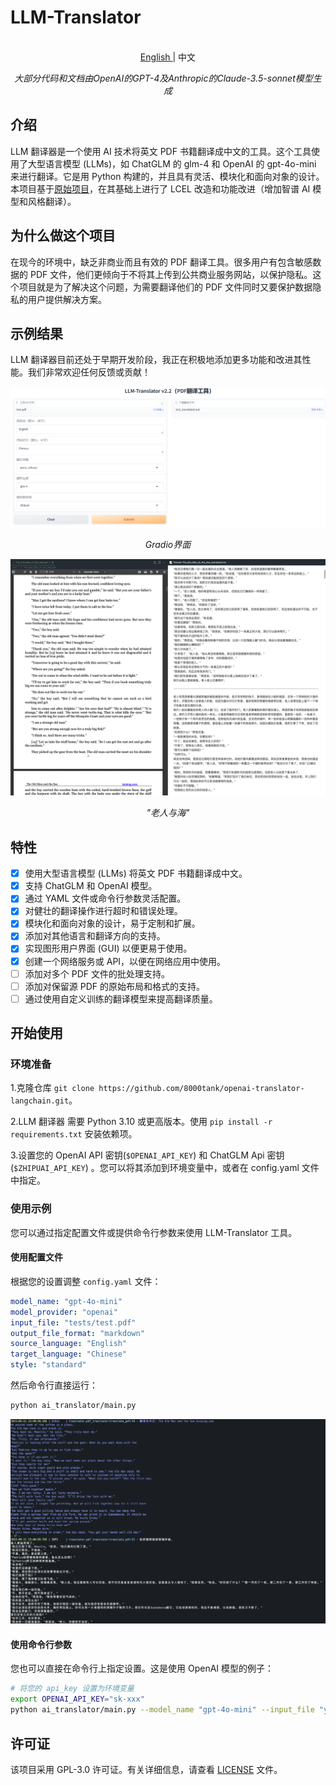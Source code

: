 # LLM-Translator

<p align="center">
    <br> <a href="README.md"> English </a> | 中文
</p>
<p align="center">
    <em>大部分代码和文档由OpenAI的GPT-4及Anthropic的Claude-3.5-sonnet模型生成</em>
</p>

## 介绍

LLM 翻译器是一个使用 AI 技术将英文 PDF 书籍翻译成中文的工具。这个工具使用了大型语言模型 (LLMs)，如 ChatGLM 的 glm-4 和 OpenAI 的 gpt-4o-mini 来进行翻译。它是用 Python 构建的，并且具有灵活、模块化和面向对象的设计。本项目基于[原始项目](https://github.com/DjangoPeng/openai-quickstart/tree/main/langchain/openai-translator)，在其基础上进行了 LCEL 改造和功能改进（增加智谱 AI 模型和风格翻译）。

## 为什么做这个项目

在现今的环境中，缺乏非商业而且有效的 PDF 翻译工具。很多用户有包含敏感数据的 PDF 文件，他们更倾向于不将其上传到公共商业服务网站，以保护隐私。这个项目就是为了解决这个问题，为需要翻译他们的 PDF 文件同时又要保护数据隐私的用户提供解决方案。

## 示例结果

LLM 翻译器目前还处于早期开发阶段，我正在积极地添加更多功能和改进其性能。我们非常欢迎任何反馈或贡献！

![The_Gradio_GUI](images/sample_image_2.png)

<p align="center">
    <em>Gradio界面</em>
</p>

![The_Old_Man_of_the_Sea](images/sample_image_0.png)

<p align="center">
    <em>"老人与海"</em>
</p>

## 特性

- [x] 使用大型语言模型 (LLMs) 将英文 PDF 书籍翻译成中文。
- [x] 支持 ChatGLM 和 OpenAI 模型。
- [x] 通过 YAML 文件或命令行参数灵活配置。
- [x] 对健壮的翻译操作进行超时和错误处理。
- [x] 模块化和面向对象的设计，易于定制和扩展。
- [x] 添加对其他语言和翻译方向的支持。
- [x] 实现图形用户界面 (GUI) 以便更易于使用。
- [x] 创建一个网络服务或 API，以便在网络应用中使用。
- [ ] 添加对多个 PDF 文件的批处理支持。
- [ ] 添加对保留源 PDF 的原始布局和格式的支持。
- [ ] 通过使用自定义训练的翻译模型来提高翻译质量。

## 开始使用

### 环境准备

1.克隆仓库 `git clone https://github.com/8000tank/openai-translator-langchain.git`。

2.LLM 翻译器 需要 Python 3.10 或更高版本。使用 `pip install -r requirements.txt` 安装依赖项。

3.设置您的 OpenAI API 密钥(`$OPENAI_API_KEY`) 和 ChatGLM Api 密钥(`$ZHIPUAI_API_KEY`) 。您可以将其添加到环境变量中，或者在 config.yaml 文件中指定。

### 使用示例

您可以通过指定配置文件或提供命令行参数来使用 LLM-Translator 工具。

#### 使用配置文件

根据您的设置调整 `config.yaml` 文件：

```yaml
model_name: "gpt-4o-mini"
model_provider: "openai"
input_file: "tests/test.pdf"
output_file_format: "markdown"
source_language: "English"
target_language: "Chinese"
style: "standard"
```

然后命令行直接运行：

```bash
python ai_translator/main.py
```

![sample_out](images/sample_image_1.png)

#### 使用命令行参数

您也可以直接在命令行上指定设置。这是使用 OpenAI 模型的例子：

```bash
# 将您的 api_key 设置为环境变量
export OPENAI_API_KEY="sk-xxx"
python ai_translator/main.py --model_name "gpt-4o-mini" --input_file "your_input.pdf" --output_file_format "markdown" --source_language "English" --target_language "Chinese"
```

## 许可证

该项目采用 GPL-3.0 许可证。有关详细信息，请查看 [LICENSE](LICENSE) 文件。

